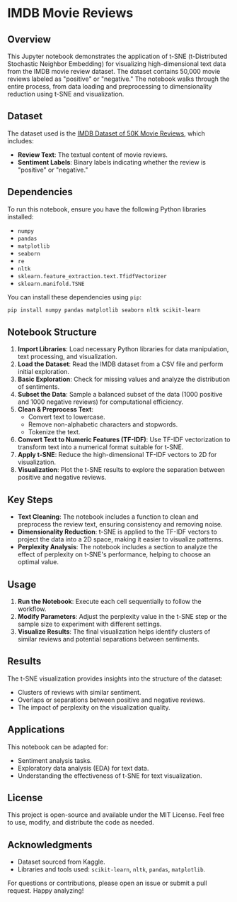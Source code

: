 # IMDB Movie Reviews

## Overview
This Jupyter notebook demonstrates the application of t-SNE (t-Distributed Stochastic Neighbor Embedding) for visualizing high-dimensional text data from the IMDB movie review dataset. The dataset contains 50,000 movie reviews labeled as "positive" or "negative." The notebook walks through the entire process, from data loading and preprocessing to dimensionality reduction using t-SNE and visualization.

## Dataset
The dataset used is the [IMDB Dataset of 50K Movie Reviews](https://www.kaggle.com/datasets/lakshmi25npathi/imdb-dataset-of-50k-movie-reviews), which includes:
- **Review Text**: The textual content of movie reviews.
- **Sentiment Labels**: Binary labels indicating whether the review is "positive" or "negative."

## Dependencies
To run this notebook, ensure you have the following Python libraries installed:
- `numpy`
- `pandas`
- `matplotlib`
- `seaborn`
- `re`
- `nltk`
- `sklearn.feature_extraction.text.TfidfVectorizer`
- `sklearn.manifold.TSNE`

You can install these dependencies using `pip`:
```bash
pip install numpy pandas matplotlib seaborn nltk scikit-learn
```

## Notebook Structure
1. **Import Libraries**: Load necessary Python libraries for data manipulation, text processing, and visualization.
2. **Load the Dataset**: Read the IMDB dataset from a CSV file and perform initial exploration.
3. **Basic Exploration**: Check for missing values and analyze the distribution of sentiments.
4. **Subset the Data**: Sample a balanced subset of the data (1000 positive and 1000 negative reviews) for computational efficiency.
5. **Clean & Preprocess Text**: 
   - Convert text to lowercase.
   - Remove non-alphabetic characters and stopwords.
   - Tokenize the text.
6. **Convert Text to Numeric Features (TF-IDF)**: Use TF-IDF vectorization to transform text into a numerical format suitable for t-SNE.
7. **Apply t-SNE**: Reduce the high-dimensional TF-IDF vectors to 2D for visualization.
8. **Visualization**: Plot the t-SNE results to explore the separation between positive and negative reviews.

## Key Steps
- **Text Cleaning**: The notebook includes a function to clean and preprocess the review text, ensuring consistency and removing noise.
- **Dimensionality Reduction**: t-SNE is applied to the TF-IDF vectors to project the data into a 2D space, making it easier to visualize patterns.
- **Perplexity Analysis**: The notebook includes a section to analyze the effect of perplexity on t-SNE's performance, helping to choose an optimal value.

## Usage
1. **Run the Notebook**: Execute each cell sequentially to follow the workflow.
2. **Modify Parameters**: Adjust the perplexity value in the t-SNE step or the sample size to experiment with different settings.
3. **Visualize Results**: The final visualization helps identify clusters of similar reviews and potential separations between sentiments.

## Results
The t-SNE visualization provides insights into the structure of the dataset:
- Clusters of reviews with similar sentiment.
- Overlaps or separations between positive and negative reviews.
- The impact of perplexity on the visualization quality.

## Applications
This notebook can be adapted for:
- Sentiment analysis tasks.
- Exploratory data analysis (EDA) for text data.
- Understanding the effectiveness of t-SNE for text visualization.

## License
This project is open-source and available under the MIT License. Feel free to use, modify, and distribute the code as needed.

## Acknowledgments
- Dataset sourced from Kaggle.
- Libraries and tools used: `scikit-learn`, `nltk`, `pandas`, `matplotlib`.

For questions or contributions, please open an issue or submit a pull request. Happy analyzing!
